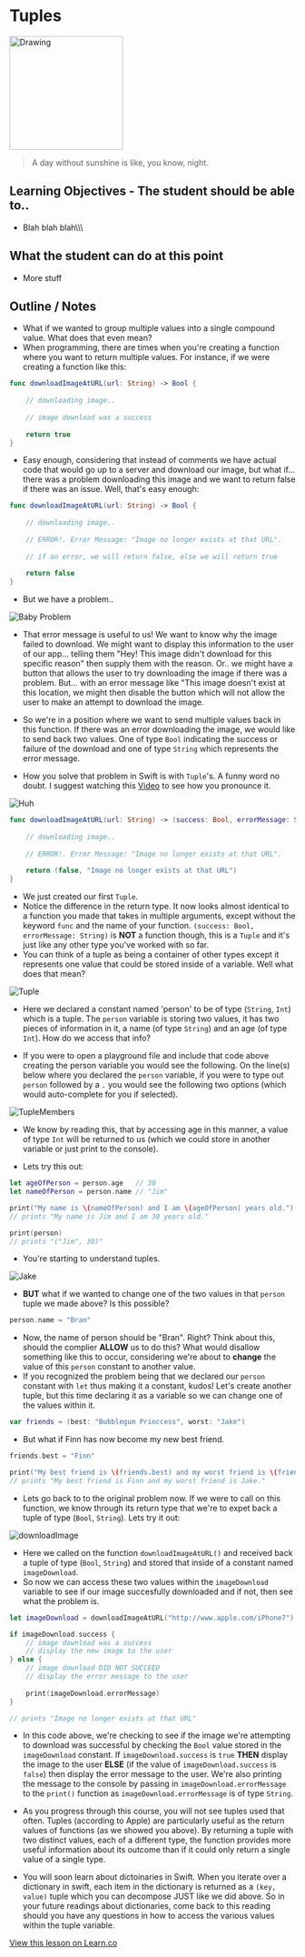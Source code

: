 # Tuples

<img src="http://i.imgur.com/gMMSTqF.jpg?1" alt="Drawing" style="width: 200px;"/>  


> A day without sunshine is like, you know, night. 

## Learning Objectives - The student should be able to..

* Blah blah blah\\\\\

## What the student can do at this point 

* More stuff

## Outline / Notes

*  What if we wanted to group multiple values into a single compound value. What does that even mean?
* When programming, there are times when you're creating a function where you want to return multiple values. For instance, if we were creating a function like this:

```swift
func downloadImageAtURL(url: String) -> Bool {
    
    // downloading image..
    
    // image download was a success
    
    return true
}
```

* Easy enough, considering that instead of comments we have actual code that would go up to a server and download our image, but what if... there was a problem downloading this image and we want to return false if there was an issue. Well, that's easy enough:

```swift
func downloadImageAtURL(url: String) -> Bool {
    
    // downloading image..
    
    // ERROR!. Error Message: "Image no longer exists at that URL".
    
    // if an error, we will return false, else we will return true
    
    return false
}
```

* But we have a problem..

![Baby Problem](https://media.giphy.com/media/9TtwPvGwQB8QM/giphy.gif)

* That error message is useful to us! We want to know why the image failed to download. We might want to display this information to the user of our app... telling them "Hey! This image didn't download for this specific reason" then supply them with the reason. Or.. we might have a button that allows the user to try downloading the image if there was a problem. But... with an error message like "This image doesn't exist at this location, we might then disable the button which will not allow the user to make an attempt to download the image.

* So we're in a position where we want to send multiple values back in this function. If there was an error downloading the image, we would like to send back two values. One of type `Bool` indicating the success or failure of the download and one of type `String` which represents the error message.

* How you solve that problem in Swift is with `Tuple`'s. A funny word no doubt. I suggest watching this [Video](https://www.youtube.com/watch?v=7fTVCQRQYXk) to see how you pronounce it.

![Huh](https://media.giphy.com/media/gKsJUddjnpPG0/giphy.gif)

```swift
func downloadImageAtURL(url: String) -> (success: Bool, errorMessage: String) {
    
    // downloading image..
    
    // ERROR!. Error Message: "Image no longer exists at that URL".
    
    return (false, "Image no longer exists at that URL")
}
```

* We just created our first `Tuple`.
* Notice the difference in the return type. It now looks almost identical to a function you made that takes in multiple arguments, except without the keyword `func` and the name of your function. `(success: Bool, errorMessage: String)` is **NOT** a function though, this is a `Tuple` and it's just like any other type you've worked with so far.
* You can think of a tuple as being a container of other types except it represents one value that could be stored inside of a variable. Well what does that mean?

![Tuple](http://i.imgur.com/aUkUJnF.png?1)

* Here we declared a constant named 'person' to be of type (`String`, `Int`) which is a tuple. The `person` variable is storing two values, it has two pieces of information in it, a name (of type `String`) and an age (of type `Int`). How do we access that info?

* If you were to open a playground file and include that code above creating the person variable you would see the following. On the line(s) below where you declared the `person` variable, if you were to type out `person` followed by a `.` you would see the following two options (which would auto-complete for you if selected). 

![TupleMembers](http://i.imgur.com/4r9FimF.png?1)

* We know by reading this, that by accessing age in this manner, a value of type `Int` will be returned to us (which we could store in another variable or just print to the console).

* Lets try this out:

```swift
let ageOfPerson = person.age   // 30
let nameOfPerson = person.name // "Jim"

print("My name is \(nameOfPerson) and I am \(ageOfPerson) years old.")
// prints "My name is Jim and I am 30 years old."

print(person)
// prints "("Jim", 30)"
```

* You're starting to understand tuples.

![Jake](https://media.giphy.com/media/daUOBsa1OztxC/giphy.gif)

* **BUT** what if we wanted to change one of the two values in that `person` tuple we made above? Is this possible?

```swift
person.name = "Bran"
```

* Now, the name of person should be "Bran". Right? Think about this, should the complier **ALLOW** us to do this? What would disallow something like this to occur, considering we're about to **change** the value of this `person` constant to another value.
* If you recognized the problem being that we declared our `person` constant with `let` thus making it a constant, kudos! Let's create another tuple, but this time declaring it as a variable so we can change one of the values within it.

```swift
var friends = (best: "Bubblegum Princcess", worst: "Jake")
```

* But what if Finn has now become my new best friend.

```swift
friends.best = "Finn"

print("My best friend is \(friends.best) and my worst friend is \(friends.worst).")
// prints "My best friend is Finn and my worst friend is Jake."
```

* Lets go back to to the original problem now. If we were to call on this function, we know through its return type that we're to expet back a tuple of type (`Bool`, `String`). Lets try it out:

![downloadImage](http://i.imgur.com/gatoOEI.png?1)

* Here we called on the function `downloadImageAtURL()` and received back a tuple of type (`Bool`, `String`) and stored that inside of a constant named `imageDownload`.
* So now we can access these two values within the `imageDownload` variable to see if our image succesfully downloaded and if not, then see what the problem is.

```swift
let imageDownload = downloadImageAtURL("http://www.apple.com/iPhone7")

if imageDownload.success {
    // image download was a success
    // display the new image to the user
} else {
    // image download DID NOT SUCCEED
    // display the error message to the user
    
    print(imageDownload.errorMessage)
}

// prints "Image no longer exists at that URL"
```

* In this code above, we're checking to see if the image we're attempting to download was successful by checking the `Bool` value stored in the `imageDownload` constant. If `imageDownload.success` is `true` **THEN** display the image to the user **ELSE** (if the value of `imageDownload.success` is `false`) then display the error message to the user. We're also printing the message to the console by passing in `imageDownload.errorMessage` to the `print()` function as `imageDownload.errorMessage` is of type `String`.

* As you progress through this course, you will not see tuples used that often. Tuples (according to Apple) are particularly useful as the return values of functions (as we showed you above). By returning a tuple with two distinct values, each of a different type, the function provides more useful information about its outcome than if it could only return a single value of a single type.
* You will soon learn about dictoinaries in Swift. When you iterate over a dictionary in swift, each item in the dictionary is returned as a `(key, value)` tuple which you can decompose JUST like we did above. So in your future readings about dictionaries, come back to this reading should you have any questions in how to access the various values within the tuple variable.

<a href='https://learn.co/lessons/Tuples' data-visibility='hidden'>View this lesson on Learn.co</a>
